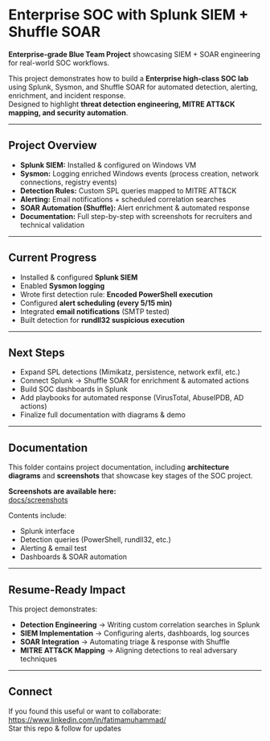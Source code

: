 # Enterprise SOC with Splunk SIEM + Shuffle SOAR

**Enterprise-grade Blue Team Project** showcasing SIEM + SOAR engineering for real-world SOC workflows.

This project demonstrates how to build a **Enterprise high-class SOC lab** using Splunk, Sysmon, and Shuffle SOAR for automated detection, alerting, enrichment, and incident response.  
Designed to highlight **threat detection engineering, MITRE ATT&CK mapping, and security automation**.

---

## Project Overview

- **Splunk SIEM:** Installed & configured on Windows VM  
- **Sysmon:** Logging enriched Windows events (process creation, network connections, registry events)  
- **Detection Rules:** Custom SPL queries mapped to MITRE ATT&CK  
- **Alerting:** Email notifications + scheduled correlation searches  
- **SOAR Automation (Shuffle):** Alert enrichment & automated response  
- **Documentation:** Full step-by-step with screenshots for recruiters and technical validation  

---

## Current Progress

- Installed & configured **Splunk SIEM**  
- Enabled **Sysmon logging**  
- Wrote first detection rule: **Encoded PowerShell execution**  
- Configured **alert scheduling (every 5/15 min)**  
- Integrated **email notifications** (SMTP tested)  
- Built detection for **rundll32 suspicious execution**  

---

## Next Steps

- Expand SPL detections (Mimikatz, persistence, network exfil, etc.)  
- Connect Splunk → Shuffle SOAR for enrichment & automated actions  
- Build SOC dashboards in Splunk  
- Add playbooks for automated response (VirusTotal, AbuseIPDB, AD actions)  
- Finalize full documentation with diagrams & demo  

---

## Documentation

This folder contains project documentation, including **architecture diagrams** and **screenshots** that showcase key stages of the SOC project.

 **Screenshots are available here:**  
[docs/screenshots](./screenshots)

Contents include:  
- Splunk interface  
- Detection queries (PowerShell, rundll32, etc.)  
- Alerting & email test  
- Dashboards & SOAR automation 

---

## Resume-Ready Impact

This project demonstrates:  

- **Detection Engineering** → Writing custom correlation searches in Splunk  
- **SIEM Implementation** → Configuring alerts, dashboards, log sources  
- **SOAR Integration** → Automating triage & response with Shuffle  
- **MITRE ATT&CK Mapping** → Aligning detections to real adversary techniques  

---

##  Connect

If you found this useful or want to collaborate:  
https://www.linkedin.com/in/fatimamuhammad/  
Star this repo & follow for updates
